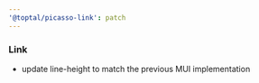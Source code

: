 ```yaml
---
'@toptal/picasso-link': patch
---
```


### Link

- update line-height to match the previous MUI implementation
